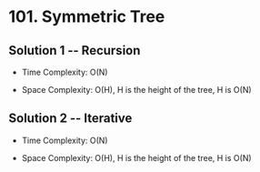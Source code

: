 # 101. Symmetric Tree

## Solution 1 -- Recursion

* Time Complexity: O(N)

* Space Complexity: O(H), H is the height of the tree, H is O(N)

## Solution 2 -- Iterative

* Time Complexity: O(N)

* Space Complexity: O(H), H is the height of the tree, H is O(N)
